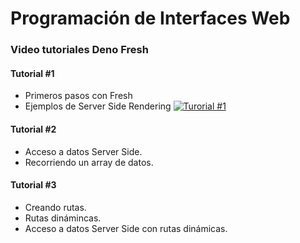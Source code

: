 # Programación de Interfaces Web

### Video tutoriales Deno Fresh

#### Tutorial #1

- Primeros pasos con Fresh
- Ejemplos de Server Side Rendering
  [![Turorial #1](http://img.youtube.com/vi/OxZu66p92BI/0.jpg)](http://www.youtube.com/watch?v=OxZu66p92BI)

#### Tutorial #2

- Acceso a datos Server Side.
- Recorriendo un array de datos.

#### Tutorial #3

- Creando rutas.
- Rutas dinámincas.
- Acceso a datos Server Side con rutas dinámicas.
